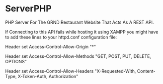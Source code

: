 # ServerPHP
PHP Server For The GRND Restaurant Website That Acts As A REST API.

If Connecting to this API fails while hosting it using XAMPP you might have to add these lines to your httpd.conf configuration file: 

Header set Access-Control-Allow-Origin "*"  

Header set Access-Control-Allow-Methods "GET, POST, PUT, DELETE, OPTIONS" 

Header set Access-Control-Allow-Headers "X-Requested-With, Content-Type, X-Token-Auth, Authorization"

